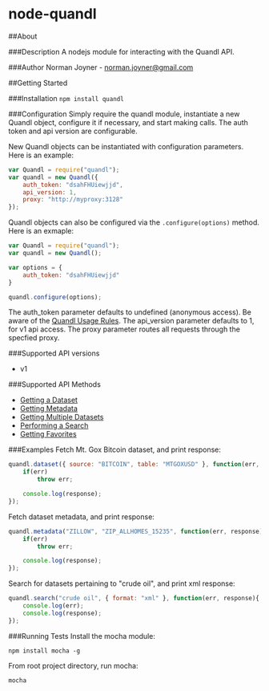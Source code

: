 node-quandl
====================

##About

###Description
A nodejs module for interacting with the Quandl API.

###Author
Norman Joyner - norman.joyner@gmail.com

##Getting Started

###Installation
```npm install quandl```

###Configuration
Simply require the quandl module, instantiate a new Quandl object, configure it if necessary, and start making calls. The auth token and api version are configurable.

New Quandl objects can be instantiated with configuration parameters. Here is an example:
```javascript
var Quandl = require("quandl");
var quandl = new Quandl({
    auth_token: "dsahFHUiewjjd",
    api_version: 1,
    proxy: "http://myproxy:3128"
});
```

Quandl objects can also be configured via the ```.configure(options)``` method. Here is an exmaple:
```javascript
var Quandl = require("quandl");
var quandl = new Quandl();

var options = {
    auth_token: "dsahFHUiewjjd"
}

quandl.configure(options);
```

The auth_token parameter defaults to undefined (anonymous access). Be aware of the [Quandl Usage Rules](http://www.quandl.com/help/api#Usage-Rules).
The api_version parameter defaults to 1, for v1 api access.
The proxy parameter routes all requests through the specfied proxy.

###Supported API versions
* v1

###Supported API Methods
* [Getting a Dataset](http://www.quandl.com/help/api#A-Simple-Example)
* [Getting Metadata](http://www.quandl.com/help/api#Getting-Metadata)
* [Getting Multiple Datasets](http://www.quandl.com/help/api#Multiple-Datasets)
* [Performing a Search](http://www.quandl.com/help/api#Doing-a-Search)
* [Getting Favorites](http://www.quandl.com/help/api#Getting-Favourites)

###Examples
Fetch Mt. Gox Bitcoin dataset, and print response:
```javascript
quandl.dataset({ source: "BITCOIN", table: "MTGOXUSD" }, function(err, response){
    if(err)
        throw err;

    console.log(response);
});
```
Fetch dataset metadata, and print response:
```javascript
quandl.metadata("ZILLOW", "ZIP_ALLHOMES_15235", function(err, response){
    if(err)
        throw err;

    console.log(response);
});
```

Search for datasets pertaining to "crude oil", and print xml response:
```javascript
quandl.search("crude oil", { format: "xml" }, function(err, response){
    console.log(err);
    console.log(response);
});
```

###Running Tests
Install the mocha module:

```npm install mocha -g```

From root project directory, run mocha:

```mocha ```
